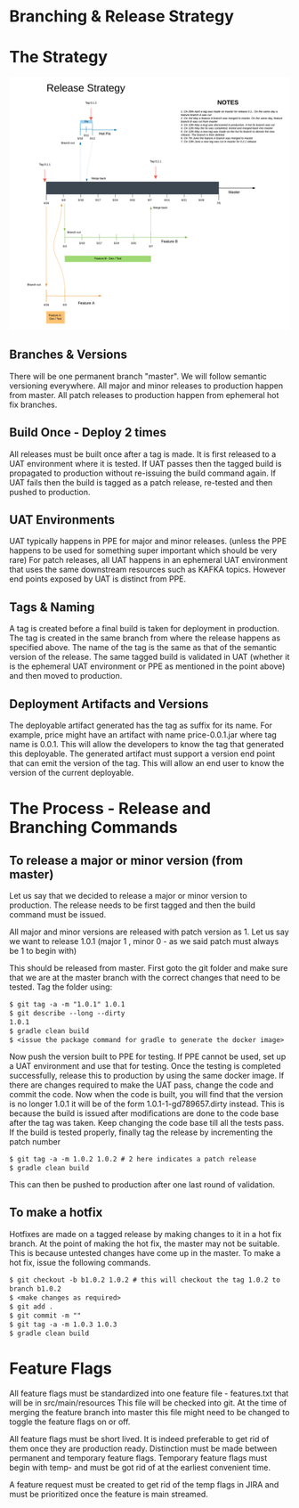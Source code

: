 # Branching & Release Strategy

# The Strategy

![Release Strategy](ReleaseCycle.png)

## Branches & Versions
There will be one permanent branch "master". We will follow semantic versioning everywhere.
All major and minor releases to production happen from master. All patch releases to production happen from
 ephemeral hot fix branches.

## Build Once - Deploy 2 times
All releases must be built once after a tag is made. It is first released to a UAT environment where it is
tested. If UAT passes then the tagged build is propagated to production without re-issuing the build command
again. If UAT fails then the build is tagged as a patch release, re-tested and then pushed to production.
 
## UAT Environments
UAT typically happens in PPE for major and minor releases. (unless the PPE happens to be used for something super
 important which should be very rare) For patch releases, all UAT happens in an ephemeral UAT
 environment that uses the same downstream resources such as KAFKA topics. However end points exposed by UAT is 
 distinct from PPE.
 
## Tags & Naming
A tag is created before a final build is taken for deployment in production. The tag is created in the 
same branch from where the release happens as specified above. The name of the tag is the same as 
that of the semantic version of the release. The same tagged build is validated in UAT (whether it is 
 the ephemeral UAT environment or PPE as mentioned in the point above) and then moved to production. 
 
## Deployment Artifacts and Versions
The deployable artifact generated has the tag as suffix for its name. For example, price might have an artifact 
with name price-0.0.1.jar where tag name is 0.0.1. This will allow the developers to know the tag that 
generated this deployable.
The generated artifact must support a version end point that can emit the version of the tag. This will allow
an end user to know the version of the current deployable.

# The Process - Release and Branching Commands

## To release a major or minor version (from master)

Let us say that we decided to release a major or minor version to production. The release needs to be first
tagged and then the build command must be issued.

All major and minor versions are released with patch version as 1. Let us say we want to release 1.0.1 (major 1 ,
minor 0 - as we said patch must always be 1 to begin with)

This should be released from master. First goto the git folder and make sure that we are at the master branch
with the correct changes that need to be tested. Tag the folder using:
```
$ git tag -a -m "1.0.1" 1.0.1
$ git describe --long --dirty
1.0.1
$ gradle clean build
$ <issue the package command for gradle to generate the docker image>
```

Now push the version built to PPE for testing. If PPE cannot be used, set up a UAT environment and use that for testing.
Once the testing is completed successfully, release this to production by using the same docker image.
If there are changes required to make the UAT pass, change the code and commit the code.
Now when the code is built, you will find that the version is no longer 1.0.1 it will be of the form
1.0.1-1-gd789657.dirty instead. This is because the build is issued after modifications are done to the code base after
the tag was taken. Keep changing the code base till all the tests pass.
If the build is tested properly, finally tag the release by incrementing the patch number
```
$ git tag -a -m 1.0.2 1.0.2 # 2 here indicates a patch release
$ gradle clean build
```
This can then be pushed to production after one last round of validation.

## To make a hotfix
Hotfixes are made on a tagged release by making changes to it in a hot fix branch. At the point of making the
hot fix, the master may not be suitable. This is because untested changes have come up in the master. To make
a hot fix, issue the following commands.

```
$ git checkout -b b1.0.2 1.0.2 # this will checkout the tag 1.0.2 to branch b1.0.2
$ <make changes as required>
$ git add .
$ git commit -m ""
$ git tag -a -m 1.0.3 1.0.3
$ gradle clean build

```

# Feature Flags

All feature flags must be standardized into one feature file - features.txt that will be in src/main/resources
This file will be checked into git. At the time of merging the feature branch into master this file might
need to be changed to toggle the feature flags on or off.

All feature flags must be short lived. It is indeed preferable to get rid of them once they are production ready.
Distinction must be made between permanent and temporary feature flags. Temporary feature flags must begin  with
temp- and must be got rid of at the earliest convenient time.

A feature request must be created to get rid of the temp flags in JIRA and must be prioritized once the feature
is main streamed.



